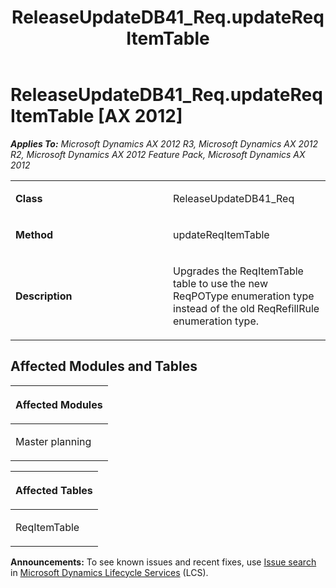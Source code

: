 ﻿---
title: ReleaseUpdateDB41_Req.updateReqItemTable
TOCTitle: ReleaseUpdateDB41_Req.updateReqItemTable
ms:assetid: 84151dcb-fd11-92b7-eeaf-f153e127a5a2
ms:mtpsurl: https://msdn.microsoft.com/en-us/library/JJ686003(v=AX.60)
ms:contentKeyID: 49709453
ms.date: 05/18/2015
mtps_version: v=AX.60
---

# ReleaseUpdateDB41\_Req.updateReqItemTable [AX 2012]


_**Applies To:** Microsoft Dynamics AX 2012 R3, Microsoft Dynamics AX 2012 R2, Microsoft Dynamics AX 2012 Feature Pack, Microsoft Dynamics AX 2012_

<table>
<colgroup>
<col style="width: 50%" />
<col style="width: 50%" />
</colgroup>
<tbody>
<tr class="odd">
<td><p><strong>Class</strong></p></td>
<td><p>ReleaseUpdateDB41_Req</p></td>
</tr>
<tr class="even">
<td><p><strong>Method</strong></p></td>
<td><p>updateReqItemTable</p></td>
</tr>
<tr class="odd">
<td><p><strong>Description</strong></p></td>
<td><p>Upgrades the ReqItemTable table to use the new ReqPOType enumeration type instead of the old ReqRefillRule enumeration type.</p></td>
</tr>
</tbody>
</table>


## Affected Modules and Tables

<table>
<colgroup>
<col style="width: 100%" />
</colgroup>
<thead>
<tr class="header">
<th><p>Affected Modules</p></th>
</tr>
</thead>
<tbody>
<tr class="odd">
<td><p>Master planning</p></td>
</tr>
</tbody>
</table>


<table>
<colgroup>
<col style="width: 100%" />
</colgroup>
<thead>
<tr class="header">
<th><p>Affected Tables</p></th>
</tr>
</thead>
<tbody>
<tr class="odd">
<td><p>ReqItemTable</p></td>
</tr>
</tbody>
</table>

  
**Announcements:** To see known issues and recent fixes, use [Issue search](http://go.microsoft.com/fwlink/?linkid=389258) in [Microsoft Dynamics Lifecycle Services](http://go.microsoft.com/fwlink/?linkid=306505) (LCS).

